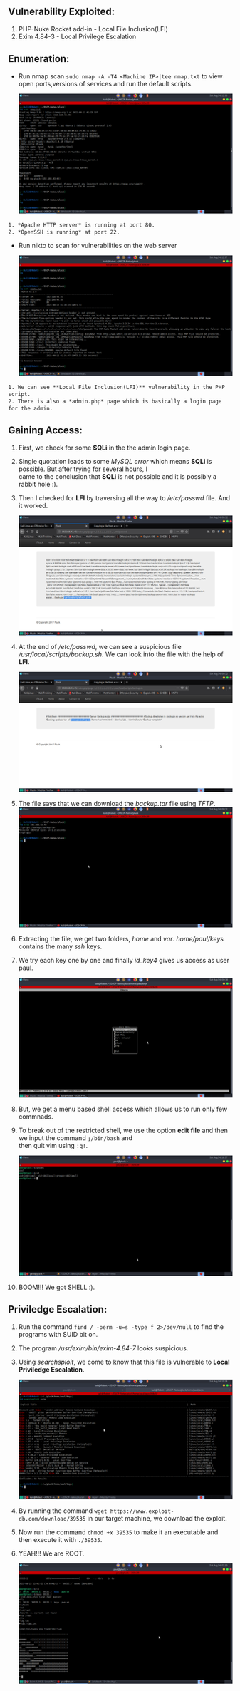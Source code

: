 ## Vulnerability Exploited: 
   1. PHP-Nuke Rocket add-in - Local File Inclusion(LFI)
   2. Exim 4.84-3 - Local Privilege Escalation 


   
## Enumeration:
   * Run nmap scan  `sudo nmap -A -T4 <Machine IP>|tee nmap.txt`  to view open ports,versions of services and run the default scripts.
   	
   		![nmap](screenshots/nmap.png)

   	1. *Apache HTTP server* is running at port 80.
   	2. *OpenSSH is running* at port 22.

   
   * Run nikto to scan for vulnerabilities on the web server
   	 
   	 	![nikto](screenshots/nikto.png)

   	1. We can see **Local File Inclusion(LFI)** vulnerability in the PHP script.
   	2. There is also a *admin.php* page which is basically a login page for the admin. 

## Gaining Access:
   1. First, we check for some **SQLi** in the the admin login page.
   2. Single quotation leads to some *MySQL error* which means **SQLi** is possible. But after trying for several hours, I   
      came to the conclusion that **SQLi** is not possible and it is possibly a rabbit hole :).   
   3. Then I checked for **LFI** by traversing all the way to */etc/passwd* file. And it worked.

	   ![lfi](screenshots/lfi.png)

   4. At the end of */etc/passwd*, we can see a suspicious file */usr/local/scripts/backup.sh*. We can look into the file 
	   with the help of **LFI**.
	   
	   ![backup](screenshots/backup.png)   
   
   5. The file says that we can download the *backup.tar* file using *TFTP*.
       ![tftp](screenshots/tftp.png)  

   6. Extracting the file, we get two folders, *home* and *var*. *home/paul/keys* contains the many *ssh* keys.
   7. We try each key one by one and finally *id_key4* gives us access as user paul.

   	   ![jail_shell](screenshots/jail_shell.png)
  
   8. But, we get a menu based shell access which allows us to run only few commnads.
   9. To break out of the restricted shell, we use the option **edit file** and then we input the command `;/bin/bash` and   
   	  then quit vim using `:q!`.

   	  ![shell](screenshots/shell.png)

  10. BOOM!!! We got SHELL :).


## Priviledge Escalation:

   1. Run the command `find / -perm -u=s -type f 2>/dev/null` to find the programs with SUID bit on.
   2. The program */usr/exim/bin/exim-4.84-7* looks suspicious.
   3. Using *searchsploit*, we come to know that this file is vulnerable to **Local Priviledge Escalation**.

      ![exim](screenshots/exim.png)
   
   4. By running the command `wget https://www.exploit-db.com/download/39535` in our target machine, we download the exploit.
   5. Now run the command `chmod +x 39535` to make it an executable and then execute it with `./39535`.
   6. YEAH!!! We are ROOT.

   	  ![shell](screenshots/root.png)
